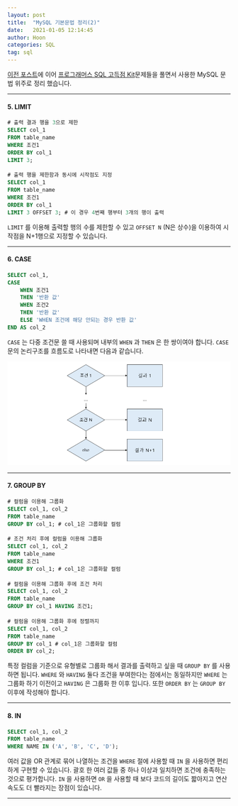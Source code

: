 ```yaml
---
layout: post
title:  "MySQL 기본문법 정리(2)"
date:   2021-01-05 12:14:45
author: Hoon
categories: SQL
tag: sql
---
```


[이전 포스트](https://hoon-923.github.io/sql/2021/01/02/MySQL-%EA%B8%B0%EB%B3%B8%EB%AC%B8%EB%B2%95-%EC%A0%95%EB%A6%AC-1.html)에 이어 [프로그래머스 SQL 고득점 Kit](https://programmers.co.kr/learn/challenges)문제들을 풀면서 사용한 MySQL 문법 위주로 정리 했습니다.

-----

#### 5. LIMIT

~~~sql
# 출력 결과 행을 3으로 제한
SELECT col_1
FROM table_name
WHERE 조건1
ORDER BY col_1
LIMIT 3;

# 출력 행을 제한함과 동시에 시작점도 지정
SELECT col_1
FROM table_name
WHERE 조건1
ORDER BY col_1
LIMIT 3 OFFSET 3; # 이 경우 4번째 행부터 3개의 행이 출력
~~~

`LIMIT` 를 이용해 출력할 행의 수를 제한할 수 있고 `OFFSET N` (N은 상수)을 이용하여 시작점을 N+1행으로 지정할 수 있습니다.

----

#### 6. CASE

~~~sql
SELECT col_1,
CASE
	WHEN 조건1
	THEN '반환 값'
	WHEN 조건2
	THEN '반환 값'
	ELSE 'WHEN 조건에 해당 안되는 경우 반환 값'
END AS col_2
~~~

`CASE` 는 다중 조건문 쓸 때 사용되며 내부의 `WHEN` 과 `THEN` 은 한 쌍이여야 합니다. `CASE` 문의 논리구조를 흐름도로 나타내면 다음과 같습니다.

![CASE흐름도_2.PNG](https://github.com/hoon-923/hoon-923.github.io/blob/main/_images/SQL/SQL_%EB%AC%B8%EB%B2%95/CASE%ED%9D%90%EB%A6%84%EB%8F%84_2.PNG?raw=true)

-------

#### 7. GROUP BY

~~~sql
# 컬럼을 이용해 그룹화
SELECT col_1, col_2
FROM table_name
GROUP BY col_1; # col_1은 그룹화할 컬럼

# 조건 처리 후에 컬럼을 이용해 그룹화
SELECT col_1, col_2
FROM table_name
WHERE 조건1
GROUP BY col_1; # col_1은 그룹화할 컬럼

# 컬럼을 이용해 그룹화 후에 조건 처리
SELECT col_1, col_2
FROM table_name
GROUP BY col_1 HAVING 조건1;

# 컬럼을 이용해 그룹화 후에 정렬까지
SELECT col_1, col_2
FROM table_name
GROUP BY col_1 # col_1은 그룹화할 컬럼
ORDER BY col_2;
~~~

특정 컬럼을 기준으로 유형별로 그룹화 해서 결과를 출력하고 싶을 때 `GROUP BY` 를 사용하면 됩니다. `WHERE` 와 `HAVING` 둘다 조건을 부여한다는 점에서는 동일하지만 `WHERE` 는 그룹화 하기 이전이고 `HAVING` 은 그룹화 한 이후 입니다. 또한 `ORDER BY` 는 `GROUP BY` 이후에 작성해야 합니다.

------

#### 8. IN

~~~sql
SELECT col_1, col_2
FROM table_name
WHERE NAME IN ('A', 'B', 'C', 'D');
~~~

여러 값을 OR 관계로 묶어 나열하는 조건을 `WHERE` 절에 사용할 때 `IN` 을 사용하면 편리하게 구현할 수 있습니다. 괄호 한 여러 값들 중 하나 이상과 일치하면 조건에 충족하는 것으로 평가합니다. `IN` 을 사용하면 `OR` 을 사용할 때 보다 코드의 길이도 짧아지고 연산 속도도 더 빨라지는 장점이 있습니다.

----

